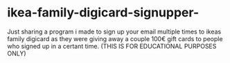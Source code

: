 # ikea-family-digicard-signupper-
Just sharing a program i made to sign up your email multiple times to ikeas family digicard as they were giving away a couple 100€ gift cards to people who signed up in a certant time. (THIS IS FOR EDUCATIONAL PURPOSES ONLY)
